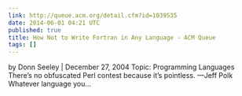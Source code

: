```yaml
---
link: http://queue.acm.org/detail.cfm?id=1039535
date: 2014-06-01 04:21 UTC
published: true
title: How Not to Write Fortran in Any Language - ACM Queue
tags: []
---
```


by Donn Seeley | December 27, 2004
Topic: Programming Languages There’s no obfuscated Perl contest because it’s pointless.
—Jeff Polk
Whatever language you…
